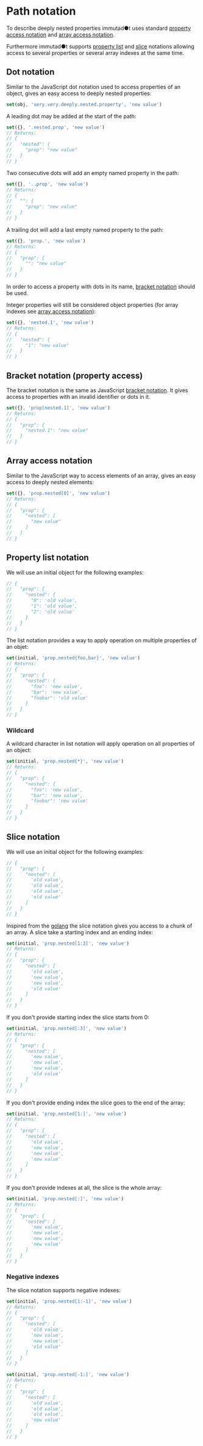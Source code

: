# Path notation

To describe deeply nested properties immutad●t uses standard [property access notation](https://mdn.io/Property_Accessors) and [array access notation](https://mdn.io/Array).

Furthermore immutad●t supports [property list](#property-list-notation) and [slice](#slice-notation) notations allowing access to several properties or several array indexes at the same time.

## Dot notation

Similar to the JavaScript dot notation used to access properties of an object, gives an easy access to deeply nested properties:

```js
set(obj, 'very.very.deeply.nested.property', 'new value')
```

A leading dot may be added at the start of the path:

```js
set({}, '.nested.prop', 'new value')
// Returns:
// {
//   "nested": {
//     "prop": "new value"
//   }
// }
```

Two consecutive dots will add an empty named property in the path:

```js
set({}, '..prop', 'new value')
// Returns:
// {
//   "": {
//     "prop": "new value"
//   }
// }
```

A trailing dot will add a last empty named property to the path:

```js
set({}, 'prop.', 'new value')
// Returns:
// {
//   "prop": {
//     "": "new value"
//   }
// }
```

In order to access a property with dots in its name, [bracket notation](#bracket-notation-property-access) should be used.

Integer properties will still be considered object properties (for array indexes see [array access notation](#array-access-notation)):

```js
set({}, 'nested.1', 'new value')
// Returns:
// {
//   "nested": {
//     "1": "new value"
//   }
// }
```

## Bracket notation (property access)

The bracket notation is the same as JavaScript [bracket notation](https://developer.mozilla.org/en-US/docs/Web/JavaScript/Reference/Operators/Property_Accessors). It gives access to properties with an invalid identifier or dots in it.

```js
set({}, 'prop[nested.1]', 'new value')
// Returns:
// {
//   "prop": {
//     "nested.1": "new value"
//   }
// }
```

## Array access notation

Similar to the JavaScript way to access elements of an array, gives an easy access to deeply nested elements:

```js
set({}, 'prop.nested[0]', 'new value')
// Returns:
// {
//   "prop": {
//     "nested": [
//       "new value"
//     ]
//   }
// }
``` 

## Property list notation

We will use an initial object for the following examples: 

```js
// {
//   "prop": {
//     "nested": {
//       "0": 'old value',
//       "1": 'old value',
//       "2": 'old value'
//     }
//   }
// }
```


The list notation provides a way to apply operation on multiple properties of an objet:

```js
set(initial, 'prop.nested{foo,bar}', 'new value')
// Returns:
// {
//   "prop": {
//     "nested": {
//       "foo": 'new value',
//       "bar": 'new value',
//       "foobar": 'old value'
//     }
//   }
// }
``` 

### Wildcard

A wildcard character in list notation will apply operation on all properties of an object:

```js
set(initial, 'prop.nested{*}', 'new value')
// Returns:
// {
//   "prop": {
//     "nested": {
//       "foo": 'new value',
//       "bar": 'new value',
//       "foobar": 'new value'
//     }
//   }
// }
``` 

## Slice notation

We will use an initial object for the following examples: 

```js
// {
//   "prop": {
//     "nested": [
//       'old value',
//       'old value',
//       'old value',
//       'old value'
//     ]
//   }
// }
```

Inspired from the [golang](https://blog.golang.org/slices) the slice notation gives you access to a chunk of an array. A slice take a starting index and an ending index:

```js
set(initial, 'prop.nested[1:3]', 'new value')
// Returns:
// {
//   "prop": {
//     "nested": [
//       'old value',
//       'new value',
//       'new value',
//       'old value'
//     ]
//   }
// }
``` 

If you don't provide starting index the slice starts from 0:

```js
set(initial, 'prop.nested[:3]', 'new value')
// Returns:
// {
//   "prop": {
//     "nested": [
//       'new value',
//       'new value',
//       'new value',
//       'old value'
//     ]
//   }
// }
``` 

If you don't provide ending index the slice goes to the end of the array:

```js
set(initial, 'prop.nested[1:]', 'new value')
// Returns:
// {
//   "prop": {
//     "nested": [
//       'old value',
//       'new value',
//       'new value',
//       'new value'
//     ]
//   }
// }
``` 


If you don't provide indexes at all, the slice is the whole array:

```js
set(initial, 'prop.nested[:]', 'new value')
// Returns:
// {
//   "prop": {
//     "nested": [
//       'new value',
//       'new value',
//       'new value',
//       'new value'
//     ]
//   }
// }
``` 

### Negative indexes

The slice notation supports negative indexes:

```js
set(initial, 'prop.nested[1:-1]', 'new value')
// Returns:
// {
//   "prop": {
//     "nested": [
//       'old value',
//       'new value',
//       'new value',
//       'old value'
//     ]
//   }
// }
``` 

```js
set(initial, 'prop.nested[-1:]', 'new value')
// Returns:
// {
//   "prop": {
//     "nested": [
//       'old value',
//       'old value',
//       'old value',
//       'new value'
//     ]
//   }
// }
``` 
